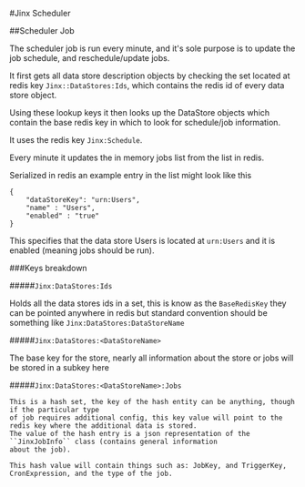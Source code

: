 ﻿#Jinx Scheduler

##Scheduler Job

The scheduler job is run every minute, and it's sole purpose is to update the job schedule, and reschedule/update jobs.

It first gets all data store description objects by checking the set located at redis key ``Jinx::DataStores:Ids``, which contains the redis id of every data store object.

Using these lookup keys it then looks up the DataStore objects which contain the base redis key in which to look for schedule/job information.




It uses the redis key ``Jinx:Schedule``.  

Every minute it updates the in memory jobs list from the list in redis.

Serialized in redis an example entry in the list might look like this 
```
{ 
    "dataStoreKey": "urn:Users", 
    "name" : "Users", 
    "enabled" : "true"
}
```

This specifies that the data store Users is located at ``urn:Users`` and it is enabled (meaning jobs should be run).


###Keys breakdown

#####``Jinx:DataStores:Ids``

Holds all the data stores ids in a set, this is know as the ``BaseRedisKey`` they can be pointed anywhere in redis 
but standard convention should be something like ``Jinx:DataStores:DataStoreName``

#####``Jinx:DataStores:<DataStoreName> ``

The base key for the store, nearly all information about the store or jobs will be stored in a subkey here

#####``Jinx:DataStores:<DataStoreName>:Jobs``

    This is a hash set, the key of the hash entity can be anything, though if the particular type
    of job requires additional config, this key value will point to the redis key where the additional data is stored.  
    The value of the hash entry is a json representation of the ``JinxJobInfo`` class (contains general information 
    about the job).

    This hash value will contain things such as: JobKey, and TriggerKey, CronExpression, and the type of the job.






